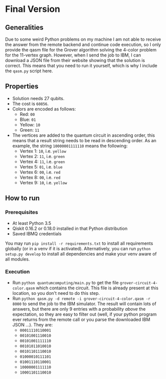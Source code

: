 # Final Version

## Generalities

Due to some weird Python problems on my machine I am not able to
receive the answer from the remote backend and continue
code execution, so I only provide the qasm file for the Grover algorithm
solving the 4-color problem for the 11-vertex graph. However,
when I send the job to IBM, I can download a JSON file from their website showing
that the solution is correct. This means that you need to run it
yourself, which is why I include the `qasm.py` script here.

## Properties

* Solution needs 27 qubits.
* The cost is `60856`.
* Colors are encoded as follows:
  - Red: `00`
  - Blue: `01`
  - Yellow: `10`
  - Green: `11`
* The vertices are added to the quantum circuit in ascending order,
  this means that a result string needs to be read in descending order.
  As an example, the string `10000001111110` means the following:
  - Vertex 1: `10`, i.e. `yellow`
  - Vertex 2: `11`, i.e. `green`
  - Vertex 4: `11`, i.e. `green`
  - Vertex 5: `01`, i.e. `blue`
  - Vertex 6: `00`, i.e. `red`
  - Vertex 8: `00`, i.e. `red`
  - Vertex 9: `10`, i.e. `yellow`

## How to run

### Prerequisites

* At least Python 3.5 
* Qiskit 0.16.2 or 0.18.0 installed in that Python distribution
* Saved IBMQ credentials

You may run `pip install -r requirements.txt` to install all requirements
globally (or in a venv if it is activated). Alternatively, you can run
`python setup.py develop` to install all dependencies and make your
venv aware of all modules.

### Execution

* Run `python quantumcomputing/main.py` to get the file `grover-circuit-4-color.qasm`
  which contains the circuit. This file is already present at this
  location, so you don't need to do this step.
* Run `python qasm.py -d remote -i grover-circuit-4-color.qasm -r 8000`
  to send the job to the IBM simulator. The result will contain lots of
  answers, but there are only 9 entries with a probability _above_ the
  expectation, so they are easy to filter out (well, if your python
  program ever returns from the remote call or you parse the downloaded IBM JSON ...).
  They are:
  - `00011110110001`
  - `00101001110010`
  - `00101001111110`
  - `00101011010010`
  - `00101101110010`
  - `01000010111101`
  - `01001110110001`
  - `10000001111110`
  - `10001101110010`
